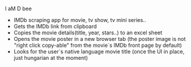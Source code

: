 I aM D bee
- IMDb scraping app for movie, tv show, tv mini series..
- Gets the IMDb link from clipboard
- Copies the movie details(title, year, stars..) to an excel sheet
- Opens the movie poster in a new browser tab (the poster image is not "right click copy-able" from the movie`s IMDb front page by default)
- Looks for the user`s native language movie title (once the UI in place, just hungarian at the moment)
